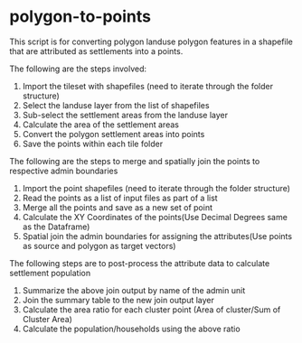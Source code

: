 polygon-to-points
=================
This script is for converting polygon landuse polygon features in a shapefile that are attributed as settlements into a points. 

The following are the steps involved:

1. Import the tileset with shapefiles (need to iterate through the folder structure)
2. Select the landuse layer from the list of shapefiles
3. Sub-select the settlement areas from the landuse layer
4. Calculate the area of the settlement areas
5. Convert the polygon settlement areas into points
6. Save the points within each tile folder


The following are the steps to merge and spatially join the points to respective admin boundaries

1. Import the point shapefiles (need to iterate through the folder structure)
2. Read the points as a list of input files as part of a list
3. Merge all the points and save as a new set of point 
4. Calculate the XY Coordinates of the points(Use Decimal Degrees same as the Dataframe)
5. Spatial join the admin boundaries for assigning the attributes(Use points as source and polygon as target vectors)


The following steps are to post-process the attribute data to calculate settlement population

1. Summarize the above join output by name of the admin unit
2. Join the summary table to the new join output layer
3. Calculate the area ratio for each cluster point (Area of cluster/Sum of Cluster Area)
4. Calculate the population/households using the above ratio
